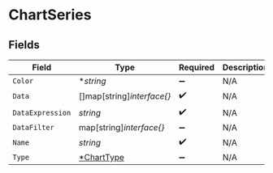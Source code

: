 # ChartSeries


## Fields

| Field                                          | Type                                           | Required                                       | Description                                    |
| ---------------------------------------------- | ---------------------------------------------- | ---------------------------------------------- | ---------------------------------------------- |
| `Color`                                        | **string*                                      | :heavy_minus_sign:                             | N/A                                            |
| `Data`                                         | []map[string]*interface{}*                     | :heavy_check_mark:                             | N/A                                            |
| `DataExpression`                               | *string*                                       | :heavy_check_mark:                             | N/A                                            |
| `DataFilter`                                   | map[string]*interface{}*                       | :heavy_minus_sign:                             | N/A                                            |
| `Name`                                         | *string*                                       | :heavy_check_mark:                             | N/A                                            |
| `Type`                                         | [*ChartType](../../models/shared/charttype.md) | :heavy_minus_sign:                             | N/A                                            |
